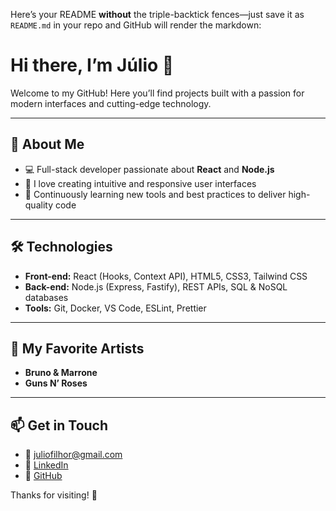 Here’s your README **without** the triple-backtick fences—just save it as `README.md` in your repo and GitHub will render the markdown:

# Hi there, I’m Júlio 👋

Welcome to my GitHub! Here you’ll find projects built with a passion for modern interfaces and cutting-edge technology.

---

## 🚀 About Me

* 💻 Full-stack developer passionate about **React** and **Node.js**
* 🎨 I love creating intuitive and responsive user interfaces
* 🌱 Continuously learning new tools and best practices to deliver high-quality code

---

## 🛠️ Technologies

* **Front-end:** React (Hooks, Context API), HTML5, CSS3, Tailwind CSS
* **Back-end:** Node.js (Express, Fastify), REST APIs, SQL & NoSQL databases
* **Tools:** Git, Docker, VS Code, ESLint, Prettier

---

## 🎵 My Favorite Artists

* **Bruno & Marrone**
* **Guns N’ Roses**

---

## 📫 Get in Touch

* 📧 [juliofilhor@gmail.com](mailto:juliofilhor@gmail.com)
* 💼 [LinkedIn](https://www.linkedin.com/in/juliorsf)
* 🐙 [GitHub](https://github.com/DevJulio)

Thanks for visiting! 🌟
